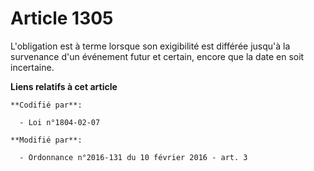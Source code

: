 # Article 1305

L'obligation est à terme lorsque son exigibilité est différée jusqu'à la survenance d'un événement futur et certain, encore
que la date en soit incertaine.

**Liens relatifs à cet article**

	**Codifié par**:

	  - Loi n°1804-02-07

	**Modifié par**:

	  - Ordonnance n°2016-131 du 10 février 2016 - art. 3
